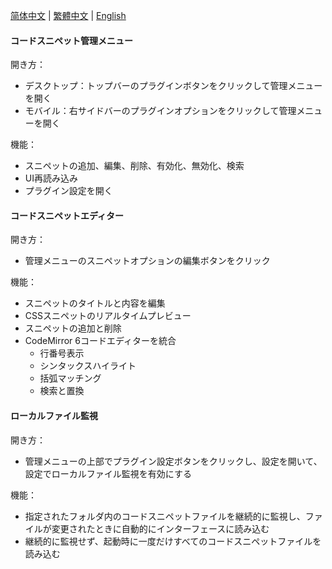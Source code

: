 [简体中文](https://github.com/TCOTC/snippets/blob/main/README_zh_CN.md) | [繁體中文](https://github.com/TCOTC/snippets/blob/main/README_zh_CHT.md) | [English](https://github.com/TCOTC/snippets/blob/main/README.md)

#### コードスニペット管理メニュー

開き方：

- デスクトップ：トップバーのプラグインボタンをクリックして管理メニューを開く
- モバイル：右サイドバーのプラグインオプションをクリックして管理メニューを開く

機能：

- スニペットの追加、編集、削除、有効化、無効化、検索
- UI再読み込み
- プラグイン設定を開く

#### コードスニペットエディター

開き方：

- 管理メニューのスニペットオプションの編集ボタンをクリック

機能：

- スニペットのタイトルと内容を編集
- CSSスニペットのリアルタイムプレビュー
- スニペットの追加と削除
- CodeMirror 6コードエディターを統合
  - 行番号表示
  - シンタックスハイライト
  - 括弧マッチング
  - 検索と置換

#### ローカルファイル監視

開き方：

- 管理メニューの上部でプラグイン設定ボタンをクリックし、設定を開いて、設定でローカルファイル監視を有効にする

機能：

- 指定されたフォルダ内のコードスニペットファイルを継続的に監視し、ファイルが変更されたときに自動的にインターフェースに読み込む
- 継続的に監視せず、起動時に一度だけすべてのコードスニペットファイルを読み込む
